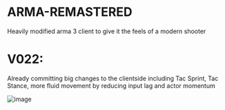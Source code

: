 # ARMA-REMASTERED  
Heavily modified arma 3 client to give it the feels of a modern shooter  

# V022:  
Already committing big changes to the clientside including Tac Sprint, Tac Stance, more fluid movement by reducing input lag and actor momentum  

![image](https://github.com/serpent1neX/ARMA-REMASTERED/assets/144465758/bf4ac6b1-78c2-492f-b437-c1b027939f51)
